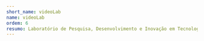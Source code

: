 ```yaml
---
short_name: videoLab
name: videoLab
ordem: 6
resumo: Laboratório de Pesquisa, Desenvolvimento e Inovação em Tecnologias, Saberes e Dados para produção de vídeos para promoção da Saúde, Bem Estar e Felicidade..  
---
```

